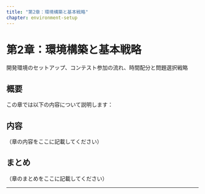 ```yaml
---
title: "第2章：環境構築と基本戦略"
chapter: environment-setup
---
```


# 第2章：環境構築と基本戦略


開発環境のセットアップ、コンテスト参加の流れ、時間配分と問題選択戦略


## 概要

この章では以下の内容について説明します：



## 内容

（章の内容をここに記載してください）

## まとめ

（章のまとめをここに記載してください）

---


